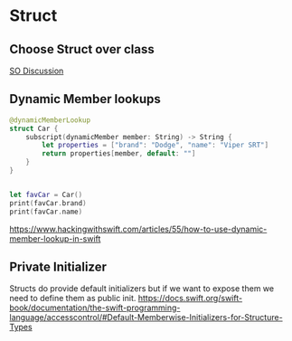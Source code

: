 # Struct


## Choose Struct over class

[SO Discussion](https://stackoverflow.com/questions/24232799/why-choose-struct-over-class/24232845)


## Dynamic Member lookups

```swift
@dynamicMemberLookup
struct Car {
    subscript(dynamicMember member: String) -> String {
        let properties = ["brand": "Dodge", "name": "Viper SRT"]
        return properties[member, default: ""]
    }
}


let favCar = Car()
print(favCar.brand)
print(favCar.name)
```
https://www.hackingwithswift.com/articles/55/how-to-use-dynamic-member-lookup-in-swift


## Private Initializer

Structs do provide default initializers but if we want to expose them we need to define them as public init.
https://docs.swift.org/swift-book/documentation/the-swift-programming-language/accesscontrol/#Default-Memberwise-Initializers-for-Structure-Types


